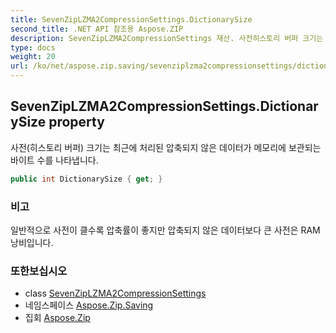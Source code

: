 ```yaml
---
title: SevenZipLZMA2CompressionSettings.DictionarySize
second_title: .NET API 참조용 Aspose.ZIP
description: SevenZipLZMA2CompressionSettings 재산. 사전히스토리 버퍼 크기는 최근에 처리된 압축되지 않은 데이터가 메모리에 보관되는 바이트 수를 나타냅니다.
type: docs
weight: 20
url: /ko/net/aspose.zip.saving/sevenziplzma2compressionsettings/dictionarysize/
---
```

## SevenZipLZMA2CompressionSettings.DictionarySize property

사전(히스토리 버퍼) 크기는 최근에 처리된 압축되지 않은 데이터가 메모리에 보관되는 바이트 수를 나타냅니다.

```csharp
public int DictionarySize { get; }
```

### 비고

일반적으로 사전이 클수록 압축률이 좋지만 압축되지 않은 데이터보다 큰 사전은 RAM 낭비입니다.

### 또한보십시오

* class [SevenZipLZMA2CompressionSettings](../)
* 네임스페이스 [Aspose.Zip.Saving](../../sevenziplzma2compressionsettings/)
* 집회 [Aspose.Zip](../../../)



